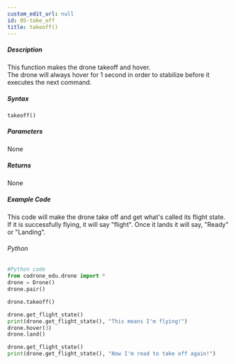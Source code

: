 ```yaml
---
custom_edit_url: null
id: 05-take_off
title: takeoff()
---
```


##### Description

This function makes the drone takeoff and hover.<br />
The drone will always hover for 1 second in order to stabilize before it executes the next command.<br />

##### Syntax
```takeoff()```

##### Parameters

None

##### Returns

None

##### Example Code
This code will make the drone take off and get what's called its flight state. If it is successfully flying, it will say "flight". Once it lands it will say, "Ready" or "Landing".
###### Python
```python
#Python code
from codrone_edu.drone import *
drone = Drone()
drone.pair()

drone.takeoff()

drone.get_flight_state()
print(drone.get_flight_state(), "This means I'm flying!")
drone.hover(3)
drone.land()

drone.get_flight_state()
print(drone.get_flight_state(), "Now I'm read to take off again!")
```